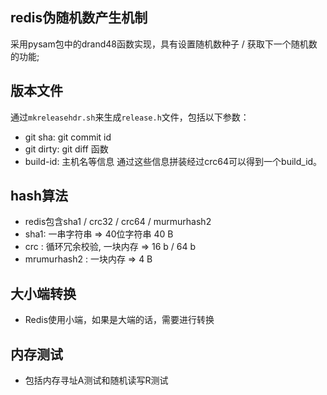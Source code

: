 ## redis伪随机数产生机制
采用pysam包中的drand48函数实现，具有设置随机数种子 / 获取下一个随机数的功能;

## 版本文件
通过`mkreleasehdr.sh`来生成`release.h`文件，包括以下参数：
* git sha: git commit id
* git dirty: git diff 函数
* build-id: 主机名等信息
通过这些信息拼装经过crc64可以得到一个build_id。

## hash算法
* redis包含sha1 / crc32 / crc64 / murmurhash2
* sha1: 一串字符串 => 40位字符串 40 B
* crc : 循环冗余校验, 一块内存 => 16 b / 64 b
* mrumurhash2 : 一块内存 => 4 B

## 大小端转换
* Redis使用小端，如果是大端的话，需要进行转换

## 内存测试
* 包括内存寻址A测试和随机读写R测试
